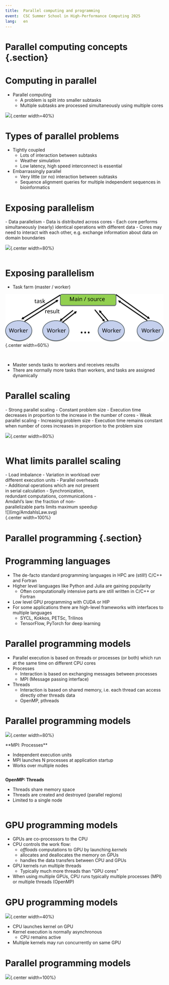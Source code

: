 ```yaml
---
title:  Parallel computing and programming
event:  CSC Summer School in High-Performance Computing 2025
lang:   en
---
```


# Parallel computing concepts {.section}

# Computing in parallel

- Parallel computing
    - A problem is split into smaller subtasks
    - Multiple subtasks are processed simultaneously using multiple cores

<!-- Copyright CSC -->
 ![](img/compp.svg){.center width=40%}

# Types of parallel problems

- Tightly coupled
    - Lots of interaction between subtasks
    - Weather simulation
    - Low latency, high speed interconnect is essential
- Embarrassingly parallel
    - Very little (or no) interaction between subtasks
    - Sequence alignment queries for multiple independent sequences in bioinformatics


# Exposing parallelism

<div class=column>
- Data parallelism
    - Data is distributed across cores
    - Each core performs simultaneously (nearly) identical operations with different data
    - Cores may need to interact with each other, e.g. exchange information about data on domain boundaries
</div>
<div class=column>

<!-- Copyright CSC -->
 ![](img/eparallel.svg){.center width=80%}

</div>

# Exposing parallelism

- Task farm (master / worker)

<!-- Copyright CSC -->
 ![](img/farm.svg){.center width=60%}

<br>

- Master sends tasks to workers and receives results
- There are normally more tasks than workers, and tasks are assigned dynamically

# Parallel scaling

<div class=column>
- Strong parallel scaling
    - Constant problem size
    - Execution time decreases in proportion to the increase in the number of cores
- Weak parallel scaling
    - Increasing problem size
    - Execution time remains constant when number of cores increases in proportion to the problem size
</div>
<div class=column>

<!-- Copyright CSC -->
 ![](img/scaling.png){.center width=80%}

</div>

# What limits parallel scaling

<div class=column style=width:60%>
- Load imbalance
    - Variation in workload over different execution units
- Parallel overheads
    - Additional operations which are not present in serial calculation
    - Synchronization, redundant computations, communications
- Amdahl’s law: the fraction of non-parallelizable parts limits maximum speedup
</div>
<div class=column style=width:38%>
  ![](img/AmdahlsLaw.svg){.center width=100%}
</div>


# Parallel programming {.section}

# Programming languages

- The de-facto standard programming languages in HPC are (still!)
  C/C++ and Fortran
- Higher level languages like Python and Julia are gaining popularity
    - Often computationally intensive parts are still written in C/C++
      or Fortran
- Low level GPU programming with CUDA or HIP
- For some applications there are high-level frameworks with
  interfaces to multiple languages
    - SYCL, Kokkos, PETSc, Trilinos
    - TensorFlow, PyTorch for deep learning

# Parallel programming models

- Parallel execution is based on threads or processes (or both) which run at the same time on different CPU cores
- Processes
    - Interaction is based on exchanging messages between processes
    - MPI (Message passing interface)
- Threads
    - Interaction is based on shared memory, i.e. each thread can access directly other threads data
    - OpenMP, pthreads

# Parallel programming models

<!-- Copyright CSC -->
 ![](img/processes-threads.svg){.center width=80%}
<div class=column>
**MPI: Processes**

- Independent execution units
- MPI launches N processes at application startup
- Works over multiple nodes
</div>
<div class=column>

**OpenMP: Threads**

- Threads share memory space
- Threads are created and destroyed  (parallel regions)
- Limited to a single node

</div>

# GPU programming models

- GPUs are co-processors to the CPU
- CPU controls the work flow:
  - *offloads* computations to GPU by launching *kernels*
  - allocates and deallocates the memory on GPUs
  - handles the data transfers between CPU and GPUs
- GPU kernels run multiple threads
    - Typically much more threads than "GPU cores"
- When using multiple GPUs, CPU runs typically multiple processes (MPI) or multiple threads (OpenMP)

# GPU programming models

![](img/gpu-offload.svg){.center width=40%}
<br>

- CPU launches kernel on GPU
- Kernel execution is normally asynchronous
    - CPU remains active
- Multiple kernels may run concurrently on same GPU

# Parallel programming models

![](img/anatomy.svg){.center width=100%}

